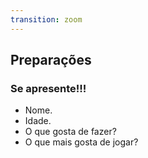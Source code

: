 ```yaml
---
transition: zoom
---
```


## Preparações

### Se apresente!!!

* Nome.
* Idade.
* O que gosta de fazer?
* O que mais gosta de jogar?
